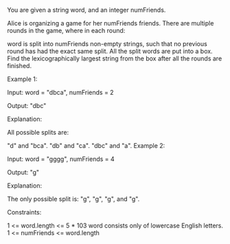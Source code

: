 You are given a string word, and an integer numFriends.

Alice is organizing a game for her numFriends friends. There are multiple rounds in the game, where in each round:

word is split into numFriends non-empty strings, such that no previous round has had the exact same split.
All the split words are put into a box.
Find the lexicographically largest string from the box after all the rounds are finished.

 

Example 1:

Input: word = "dbca", numFriends = 2

Output: "dbc"

Explanation: 

All possible splits are:

"d" and "bca".
"db" and "ca".
"dbc" and "a".
Example 2:

Input: word = "gggg", numFriends = 4

Output: "g"

Explanation: 

The only possible split is: "g", "g", "g", and "g".

 

Constraints:

1 <= word.length <= 5 * 103
word consists only of lowercase English letters.
1 <= numFriends <= word.length